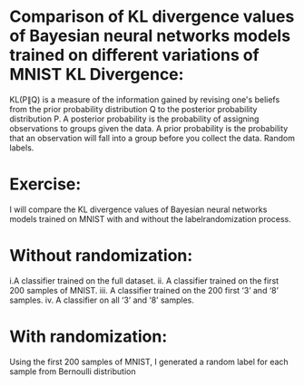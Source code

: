 
Comparison of KL divergence values of Bayesian neural networks models trained on different variations of MNIST
KL Divergence:
=

KL(P∥Q) is a measure of the information gained by revising one's beliefs from the prior probability 
distribution Q to the posterior probability distribution P. 
A posterior probability is the probability of assigning observations to groups given the data. A prior 
probability is the probability that an observation will fall into a group before you collect the data.
Random labels.

Exercise:
=
I will compare the KL divergence values of Bayesian neural networks models trained on MNIST with and without the labelrandomization process.

Without randomization:
=
i.A classifier trained on the full dataset.
ii. A classifier trained on the first 200 samples of MNIST.
iii. A classifier trained on the 200 first ‘3’ and ‘8’ samples.
iv. A classifier on all ‘3’ and ‘8’ samples.

With randomization:
=
Using the first 200 samples of MNIST, I generated a random label for each sample from Bernoulli distribution
